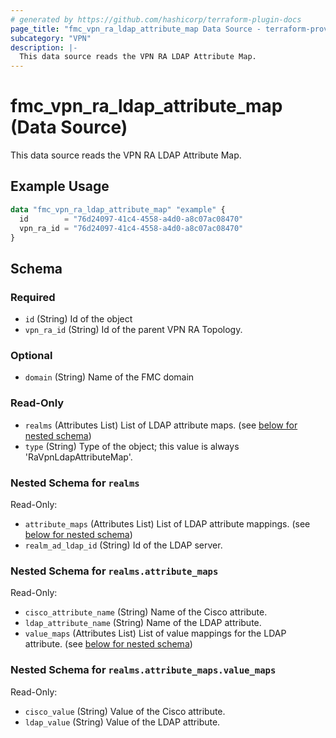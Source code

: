 ```yaml
---
# generated by https://github.com/hashicorp/terraform-plugin-docs
page_title: "fmc_vpn_ra_ldap_attribute_map Data Source - terraform-provider-fmc"
subcategory: "VPN"
description: |-
  This data source reads the VPN RA LDAP Attribute Map.
---
```


# fmc_vpn_ra_ldap_attribute_map (Data Source)

This data source reads the VPN RA LDAP Attribute Map.

## Example Usage

```terraform
data "fmc_vpn_ra_ldap_attribute_map" "example" {
  id        = "76d24097-41c4-4558-a4d0-a8c07ac08470"
  vpn_ra_id = "76d24097-41c4-4558-a4d0-a8c07ac08470"
}
```

<!-- schema generated by tfplugindocs -->
## Schema

### Required

- `id` (String) Id of the object
- `vpn_ra_id` (String) Id of the parent VPN RA Topology.

### Optional

- `domain` (String) Name of the FMC domain

### Read-Only

- `realms` (Attributes List) List of LDAP attribute maps. (see [below for nested schema](#nestedatt--realms))
- `type` (String) Type of the object; this value is always 'RaVpnLdapAttributeMap'.

<a id="nestedatt--realms"></a>
### Nested Schema for `realms`

Read-Only:

- `attribute_maps` (Attributes List) List of LDAP attribute mappings. (see [below for nested schema](#nestedatt--realms--attribute_maps))
- `realm_ad_ldap_id` (String) Id of the LDAP server.

<a id="nestedatt--realms--attribute_maps"></a>
### Nested Schema for `realms.attribute_maps`

Read-Only:

- `cisco_attribute_name` (String) Name of the Cisco attribute.
- `ldap_attribute_name` (String) Name of the LDAP attribute.
- `value_maps` (Attributes List) List of value mappings for the LDAP attribute. (see [below for nested schema](#nestedatt--realms--attribute_maps--value_maps))

<a id="nestedatt--realms--attribute_maps--value_maps"></a>
### Nested Schema for `realms.attribute_maps.value_maps`

Read-Only:

- `cisco_value` (String) Value of the Cisco attribute.
- `ldap_value` (String) Value of the LDAP attribute.
